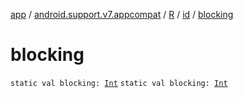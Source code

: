 [app](../../../index.md) / [android.support.v7.appcompat](../../index.md) / [R](../index.md) / [id](index.md) / [blocking](.)

# blocking

`static val blocking: `[`Int`](https://kotlinlang.org/api/latest/jvm/stdlib/kotlin/-int/index.html)
`static val blocking: `[`Int`](https://kotlinlang.org/api/latest/jvm/stdlib/kotlin/-int/index.html)